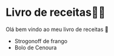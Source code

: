 # Livro de receitas:man_cook:

Olá bem vindo ao meu livro de receitas :call_me_hand:

- Strogonoff de frango
- Bolo de Cenoura
